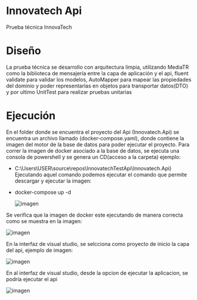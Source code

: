 # Innovatech Api
Prueba técnica InnovaTech

# Diseño
La prueba técnica se desarrollo con arquitectura limpia, utilizando MediaTR como la biblioteca de mensajería entre la capa de aplicación y el api, fluent validate para validar los modelos, 
AutoMapper para mapear las propiedades del dominio y poder representarlas en objetos para transportar datos(DTO) y por ultimo UnitTest para realizar pruebas unitarias 

# Ejecución
En el folder donde se encuentra el proyecto del Api (Innovatech.Api) se encuentra un archivo llamado (docker-compose.yaml), donde contiene la imagen del motor de la base de datos para poder 
ejecutar el proyecto. 
Para correr la imagen de docker asociado a la base de datos, se ejecuta una consola de powershell y se genera un CD(acceso a la carpeta) ejemplo: 
* C:\Users\USER\source\repos\InnovatechTestApi\Innovatech.Api)
Ejecutando aquel comando podemos ejecutar el comando que permite descargar y ejecutar la imagen:
* docker-compose up -d
  
  ![imagen](https://github.com/user-attachments/assets/5d274307-17f8-42ff-a4e0-d3d8d23974df)

Se verifica que la imagen de docker este ejecutando de manera correcta como se muestra en la imagen:

![imagen](https://github.com/user-attachments/assets/d6c7fb33-dabb-44f0-9c34-c5ef09ae3d7d)
  
En la interfaz de visual studio, se selcciona como proyecto de inicio la capa del api, ejemplo de imagen:

![imagen](https://github.com/user-attachments/assets/b933a711-6539-4a43-8439-c14fc6fa5306)

En al interfaz de visual studio, desde la opcion de ejecutar la aplicacion, se podría ejecutar el api

![imagen](https://github.com/user-attachments/assets/dc7b3b30-bb29-481a-80a2-deb2bb982b45)

